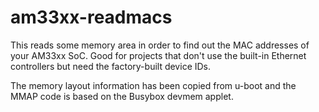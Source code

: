 # am33xx-readmacs

This reads some memory area in order to find out the MAC addresses of your AM33xx
SoC. Good for projects that don't use the built-in Ethernet controllers but need the
factory-built device IDs.

The memory layout information has been copied from u-boot and the MMAP code is
based on the Busybox devmem applet.
